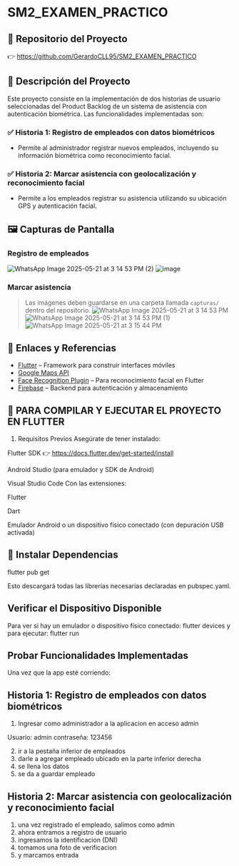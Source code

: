 # SM2_EXAMEN_PRACTICO

## 🔗 Repositorio del Proyecto

👉 https://github.com/GerardoCLL95/SM2_EXAMEN_PRACTICO

## 🧾 Descripción del Proyecto

Este proyecto consiste en la implementación de dos historias de usuario seleccionadas del Product Backlog de un sistema de asistencia con autenticación biométrica. Las funcionalidades implementadas son:

### ✅ Historia 1: Registro de empleados con datos biométricos
- Permite al administrador registrar nuevos empleados, incluyendo su información biométrica como  reconocimiento facial.

### ✅ Historia 2: Marcar asistencia con geolocalización y reconocimiento facial
- Permite a los empleados registrar su asistencia utilizando su ubicación GPS y autenticación facial.

## 🖼️ Capturas de Pantalla

### Registro de empleados
![WhatsApp Image 2025-05-21 at 3 14 53 PM (2)](https://github.com/user-attachments/assets/af8df1dd-5e8e-4423-bafb-e987718356ea)
![image](https://github.com/user-attachments/assets/8d3c38c9-5b32-4c19-a97f-3d7dc2df9dc1)
### Marcar asistencia
> Las imágenes deben guardarse en una carpeta llamada `capturas/` dentro del repositorio.
![WhatsApp Image 2025-05-21 at 3 14 53 PM](https://github.com/user-attachments/assets/c99eba9a-9345-4583-9ec6-a8ae4a11edd8)
![WhatsApp Image 2025-05-21 at 3 14 53 PM (1)](https://github.com/user-attachments/assets/9e9f5a3a-8994-43bd-9592-31c156698cf0)
![WhatsApp Image 2025-05-21 at 3 15 44 PM](https://github.com/user-attachments/assets/32ba34bb-478b-4bd7-9fee-05143e69b9f9)
## 🔗 Enlaces y Referencias

- [Flutter](https://flutter.dev/) – Framework para construir interfaces móviles
- [Google Maps API](https://developers.google.com/maps/documentation)
- [Face Recognition Plugin](https://pub.dev/packages/face_camera) – Para reconocimiento facial en Flutter
- [Firebase](https://firebase.google.com/) – Backend para autenticación y almacenamiento


## 🔗 PARA COMPILAR Y EJECUTAR EL PROYECTO EN FLUTTER

1. Requisitos Previos
Asegúrate de tener instalado:

Flutter SDK
👉 https://docs.flutter.dev/get-started/install

Android Studio (para emulador y SDK de Android)

Visual Studio Code
Con las extensiones:

Flutter

Dart

Emulador Android o un dispositivo físico conectado (con depuración USB activada)

## 🔗 Instalar Dependencias

flutter pub get

Esto descargará todas las librerías necesarias declaradas en pubspec.yaml.

## Verificar el Dispositivo Disponible

Para ver si hay un emulador o dispositivo físico conectado: flutter devices 
y para ejecutar: flutter run

## Probar Funcionalidades Implementadas
Una vez que la app esté corriendo:

## Historia 1: Registro de empleados con datos biométricos

1. Ingresar como administrador a la aplicacion en acceso admin

Usuario: admin
contraseña: 123456

2. ir a la pestaña inferior de empleados
3. darle a agregar empleado ubicado en la parte inferior derecha
4. se llena los datos
5. se da a guardar empleado

## Historia 2: Marcar asistencia con geolocalización y reconocimiento facial

1. una vez registrado el empleado, salimos como admin
2. ahora entramos a registro de usuario
3. ingresamos la identificacion (DNI)
4. tomamos una foto de verificacion
5. y marcamos entrada
